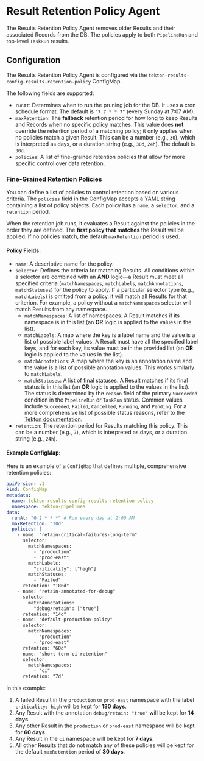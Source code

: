 <!--

---
linkTitle: "Results Retention Policy Agent"
weight: 2
---

-->

# Result Retention Policy Agent

The Results Retention Policy Agent removes older Results and their associated Records from the DB. The policies apply to both `PipelineRun` and top-level `TaskRun` results.

## Configuration

The Results Retention Policy Agent is configured via the `tekton-results-config-results-retention-policy` ConfigMap.

The following fields are supported:

- `runAt`: Determines when to run the pruning job for the DB. It uses a cron schedule format. The default is `"7 7 * * 7"` (every Sunday at 7:07 AM).
- `maxRetention`: The **fallback** retention period for how long to keep Results and Records when no specific policy matches. This value does **not** override the retention period of a matching policy; it only applies when no policies match a given Result. This can be a number (e.g., `30`), which is interpreted as days, or a duration string (e.g., `30d`, `24h`). The default is `30d`.
- `policies`: A list of fine-grained retention policies that allow for more specific control over data retention.

### Fine-Grained Retention Policies

You can define a list of policies to control retention based on various criteria. The `policies` field in the ConfigMap accepts a YAML string containing a list of policy objects. Each policy has a `name`, a `selector`, and a `retention` period.

When the retention job runs, it evaluates a Result against the policies in the order they are defined. The **first policy that matches** the Result will be applied. If no policies match, the default `maxRetention` period is used.

#### Policy Fields:
- `name`: A descriptive name for the policy.
- `selector`: Defines the criteria for matching Results. All conditions within a selector are combined with an **AND** logic—a Result must meet all specified criteria (`matchNamespaces`, `matchLabels`, `matchAnnotations`, `matchStatuses`) for the policy to apply. If a particular selector type (e.g., `matchLabels`) is omitted from a policy, it will match all Results for that criterion. For example, a policy without a `matchNamespaces` selector will match Results from any namespace.
  - `matchNamespaces`: A list of namespaces. A Result matches if its namespace is in this list (an **OR** logic is applied to the values in the list).
  - `matchLabels`: A map where the key is a label name and the value is a list of possible label values. A Result must have all the specified label keys, and for each key, its value must be in the provided list (an **OR** logic is applied to the values in the list).
  - `matchAnnotations`: A map where the key is an annotation name and the value is a list of possible annotation values. This works similarly to `matchLabels`.
  - `matchStatuses`: A list of final statuses. A Result matches if its final status is in this list (an **OR** logic is applied to the values in the list). The status is determined by the `reason` field of the primary `Succeeded` condition in the `PipelineRun` or `TaskRun` status. Common values include `Succeeded`, `Failed`, `Cancelled`, `Running`, and `Pending`. For a more comprehensive list of possible status reasons, refer to the [Tekton documentation](https://tekton.dev/docs/pipelines/pipelineruns/#monitoring-execution-status).
- `retention`: The retention period for Results matching this policy. This can be a number (e.g., `7`), which is interpreted as days, or a duration string (e.g., `24h`).

#### Example ConfigMap:

Here is an example of a `ConfigMap` that defines multiple, comprehensive retention policies:

```yaml
apiVersion: v1
kind: ConfigMap
metadata:
  name: tekton-results-config-results-retention-policy
  namespace: tekton-pipelines
data:
  runAt: "0 2 * * *" # Run every day at 2:00 AM
  maxRetention: "30d"
  policies: |
    - name: "retain-critical-failures-long-term"
      selector:
        matchNamespaces:
          - "production"
          - "prod-east"
        matchLabels:
          "criticality": ["high"]
        matchStatuses:
          - "Failed"
      retention: "180d"
    - name: "retain-annotated-for-debug"
      selector:
        matchAnnotations:
          "debug/retain": ["true"]
      retention: "14d"
    - name: "default-production-policy"
      selector:
        matchNamespaces:
          - "production"
          - "prod-east"
      retention: "60d"
    - name: "short-term-ci-retention"
      selector:
        matchNamespaces:
          - "ci"
      retention: "7d"
```

In this example:
1.  A failed Result in the `production` or `prod-east` namespace with the label `criticality: high` will be kept for **180 days**.
2.  Any Result with the annotation `debug/retain: "true"` will be kept for **14 days**.
3.  Any other Result in the `production` or `prod-east` namespace will be kept for **60 days**.
4.  Any Result in the `ci` namespace will be kept for **7 days**.
5.  All other Results that do not match any of these policies will be kept for the default `maxRetention` period of **30 days**.